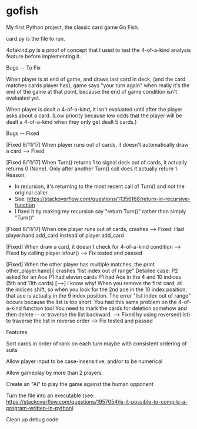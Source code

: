 # gofish
My first Python project, the classic card game Go Fish.

card.py is the file to run.

4ofakind.py is a proof of concept that I used to test the 4-of-a-kind analysis feature before implementing it.

Bugs -- To Fix

When player is at end of game, and draws last card in deck, (and the card matches cards player has), game says "your turn again" when really it's the end of the game at that point, because the end of game condition isn't evaluated yet.

When player is dealt a 4-of-a-kind, it isn't evaluated until after the player asks about a card. (Low priority because low odds that the player will be dealt a 4-of-a-kind when they only get dealt 5 cards.)


Bugs -- Fixed

[Fixed 8/11/17]
When player runs out of cards, it doesn't automatically draw a card
--> Fixed

[Fixed 8/11/17]
When Turn() returns 1 to signal deck out of cards, it actually returns 0 (None). Only after another Turn() call does it actually return 1.
Reason:
- In recursion, it's returning to the most recent call of Turn() and not the original caller.
- See: https://stackoverflow.com/questions/11356168/return-in-recursive-function
- I fixed it by making my recursion say "return Turn()" rather than simply "Turn()"

[Fixed 8/11/17]
When one player runs out of cards, crashes
--> Fixed: Had player.hand.add_card instead of player.add_card

[Fixed]
When draw a card, it doesn't check for 4-of-a-kind condition
--> Fixed by calling player.isfour()
--> Fix tested and passed

[Fixed]
When the other player has multiple matches, the print other_player.hand[i] crashes "list index out of range"
Detailed case:
P2 asked for an Ace
P1 had eleven cards
P1 had Ace in the 4 and 10 indices (5th and 11th cards)
[-->] I know why! When you remove the first card, all the indices shift, so when you look for the 2nd ace in the 10 index position, that ace is actually in the 9 index position. The error "list index out of range" occurs because the list is too short.
You had this same problem on the 4-of-a-kind function too! You need to mark the cards for deletion somehow and then delete -- or traverse the list backward.
--> Fixed by using reversed(list) to traverse the list in reverse order
--> Fix tested and passed

Features

Sort cards in order of rank on each turn
maybe with consistent ordering of suits

Allow player input to be case-insensitive, and/or to be numerical

Allow gameplay by more than 2 players

Create an "AI" to play the game against the human opponent

Turn the file into an executable (see: https://stackoverflow.com/questions/1957054/is-it-possible-to-compile-a-program-written-in-python)

Clean up debug code
